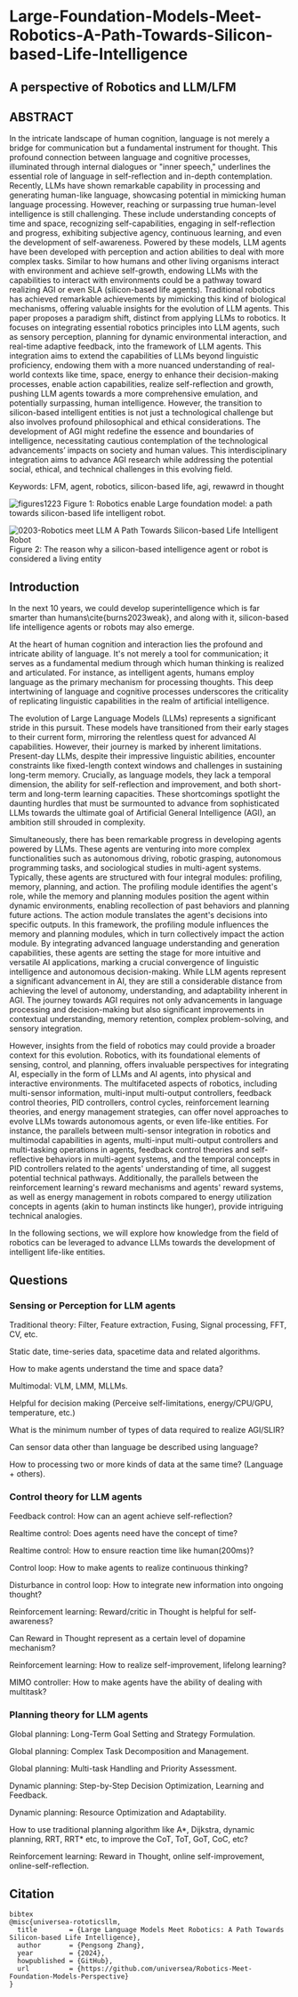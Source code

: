 # Large-Foundation-Models-Meet-Robotics-A-Path-Towards-Silicon-based-Life-Intelligence
## A perspective of Robotics and LLM/LFM


## ABSTRACT 

In the intricate landscape of human cognition, language is not merely a bridge for communication but a fundamental instrument for thought. This profound connection between language and cognitive processes, illuminated through internal dialogues or "inner speech," underlines the essential role of language in self-reflection and in-depth contemplation. Recently, LLMs have shown remarkable capability in processing and generating human-like language, showcasing potential in mimicking human language processing. However, reaching or surpassing true human-level intelligence is still challenging. These include understanding concepts of time and space, recognizing self-capabilities, engaging in self-reflection and progress, exhibiting subjective agency, continuous learning, and even the development of self-awareness. Powered by these models, LLM agents have been developed with perception and action abilities to deal with more complex tasks. Similar to how humans and other living organisms interact with environment and achieve self-growth, endowing LLMs with the capabilities to interact with environments could be a pathway toward realizing AGI or even SLA (silicon-based life agents). Traditional robotics has achieved remarkable achievements by mimicking this kind of biological mechanisms, offering valuable insights for the evolution of LLM agents. This paper proposes a paradigm shift, distinct from applying LLMs to robotics. It focuses on integrating essential robotics principles into LLM agents, such as sensory perception, planning for dynamic environmental interaction, and real-time adaptive feedback, into the framework of LLM agents. This integration aims to extend the capabilities of LLMs beyond linguistic proficiency, endowing them with a more nuanced understanding of real-world contexts like time, space, energy to enhance their decision-making processes, enable action capabilities, realize self-reflection and growth, pushing LLM agents towards a more comprehensive emulation, and potentially surpassing, human intelligence. However, the transition to silicon-based intelligent entities is not just a technological challenge but also involves profound philosophical and ethical considerations. The development of AGI might redefine the essence and boundaries of intelligence, necessitating cautious contemplation of the technological advancements’ impacts on society and human values. This interdisciplinary integration aims to advance AGI research while addressing the potential social, ethical, and technical challenges in this evolving field.

Keywords: LFM, agent, robotics, silicon-based life, agi, rewawrd in thought

![figures1223](https://github.com/universea/Robotics-Meet-Foundation-Models-Perspective/assets/13444641/0be4f76d-c422-4be4-a5df-08c1f1c5fb1f)
Figure 1: Robotics enable Large foundation model: a path towards silicon-based life intelligent robot.


![0203-Robotics meet LLM A Path Towards Silicon-based Life Intelligent Robot](https://github.com/universea/Robotics-Meet-Foundation-Models-Perspective/assets/13444641/2a4dba8c-6c66-4115-b051-80820c6c743b)
Figure 2: The reason why a silicon-based intelligence agent or robot is considered a living entity


## Introduction 

In the next 10 years, we could develop superintelligence which is far smarter than humans\cite{burns2023weak}, and along with it, silicon-based life intelligence agents or robots may also emerge. 

At the heart of human cognition and interaction lies the profound and intricate ability of language. It's not merely a tool for communication; it serves as a fundamental medium through which human thinking is realized and articulated. For instance, as intelligent agents, humans employ language as the primary mechanism for processing thoughts. This deep intertwining of language and cognitive processes underscores the criticality of replicating linguistic capabilities in the realm of artificial intelligence.

The evolution of Large Language Models (LLMs) represents a significant stride in this pursuit. These models have transitioned from their early stages to their current form, mirroring the relentless quest for advanced AI capabilities. However, their journey is marked by inherent limitations. Present-day LLMs, despite their impressive linguistic abilities, encounter constraints like fixed-length context windows and challenges in sustaining long-term memory. Crucially, as language models, they lack a temporal dimension, the ability for self-reflection and improvement, and both short-term and long-term learning capacities. These shortcomings spotlight the daunting hurdles that must be surmounted to advance from sophisticated LLMs towards the ultimate goal of Artificial General Intelligence (AGI), an ambition still shrouded in complexity.

Simultaneously, there has been remarkable progress in developing agents powered by LLMs. These agents are venturing into more complex functionalities such as autonomous driving, robotic grasping, autonomous programming tasks, and sociological studies in multi-agent systems. Typically, these agents are structured with four integral modules: profiling, memory, planning, and action. The profiling module identifies the agent's role, while the memory and planning modules position the agent within dynamic environments, enabling recollection of past behaviors and planning future actions. The action module translates the agent's decisions into specific outputs. In this framework, the profiling module influences the memory and planning modules, which in turn collectively impact the action module. By integrating advanced language understanding and generation capabilities, these agents are setting the stage for more intuitive and versatile AI applications, marking a crucial convergence of linguistic intelligence and autonomous decision-making. While LLM agents represent a significant advancement in AI, they are still a considerable distance from achieving the level of autonomy, understanding, and adaptability inherent in AGI. The journey towards AGI requires not only advancements in language processing and decision-making but also significant improvements in contextual understanding, memory retention, complex problem-solving, and sensory integration.

However, insights from the field of robotics may could provide a broader context for this evolution. Robotics, with its foundational elements of sensing, control, and planning, offers invaluable perspectives for integrating AI, especially in the form of LLMs and AI agents, into physical and interactive environments. The multifaceted aspects of robotics, including multi-sensor information, multi-input multi-output controllers, feedback control theories, PID controllers, control cycles, reinforcement learning theories, and energy management strategies, can offer novel approaches to evolve LLMs towards autonomous agents, or even life-like entities. For instance, the parallels between multi-sensor integration in robotics and multimodal capabilities in agents, multi-input multi-output controllers and multi-tasking operations in agents, feedback control theories and self-reflective behaviors in multi-agent systems, and the temporal concepts in PID controllers related to the agents' understanding of time, all suggest potential technical pathways. Additionally, the parallels between the reinforcement learning's reward mechanisms and agents' reward systems, as well as energy management in robots compared to energy utilization concepts in agents (akin to human instincts like hunger), provide intriguing technical analogies.

In the following sections, we will explore how knowledge from the field of robotics can be leveraged to advance LLMs towards the development of intelligent life-like entities.


## Questions

### Sensing or Perception for LLM agents

Traditional theory: Filter, Feature extraction, Fusing, Signal processing, FFT, CV, etc.

Static date, time-series data, spacetime data and related algorithms.

How to make agents understand the time and space data?

Multimodal: VLM, LMM, MLLMs.

Helpful for decision making (Perceive self-limitations, energy/CPU/GPU, temperature, etc.)

What is the minimum number of types of data required to realize AGI/SLIR?

Can sensor data other than language be described using language?

How to processing two or more kinds of data at the same time? (Language + others).


### Control theory for LLM agents

Feedback control: How can an agent achieve self-reflection?

Realtime control: Does agents need have the concept of time? 

Realtime control: How to ensure reaction time like human(200ms)?

Control loop: How to make agents to realize continuous thinking? 

Disturbance in control loop: How to integrate new information into ongoing thought? 

Reinforcement learning: Reward/critic in Thought is helpful for self-awareness?

Can Reward in Thought represent as a certain level of dopamine mechanism? 

Reinforcement learning: How to realize self-improvement, lifelong learning?

MIMO controller: How to make agents have the ability of dealing with multitask? 

### Planning theory for LLM agents

Global planning: Long-Term Goal Setting and Strategy Formulation.

Global planning: Complex Task Decomposition and Management.

Global planning: Multi-task Handling and Priority Assessment.

Dynamic planning: Step-by-Step Decision Optimization, Learning and Feedback.

Dynamic planning: Resource Optimization and Adaptability.

How to use traditional planning algorithm like A*, Dijkstra, dynamic planning, RRT, RRT* etc, to improve the CoT, ToT, GoT, CoC, etc?

Reinforcement learning: Reward in Thought, online self-improvement, online-self-reflection.


## Citation
```
bibtex
@misc{universea-rototicsllm,
  title        = {Large Language Models Meet Robotics: A Path Towards Silicon-based Life Intelligence},
  author       = {Pengsong Zhang},
  year         = {2024},
  howpublished = {GitHub},
  url          = {https://github.com/universea/Robotics-Meet-Foundation-Models-Perspective}
}
```
